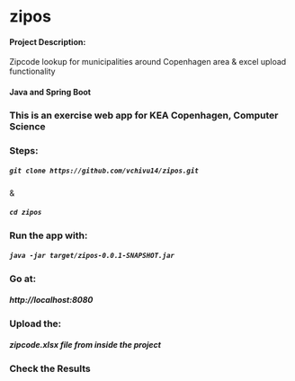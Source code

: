 # zipos
<h4>Project Description:</h4>
<p>Zipcode lookup for municipalities around Copenhagen area & excel upload functionality</p>
<h4>Java and Spring Boot</h4>
<h3>This is an exercise web app for KEA Copenhagen, Computer Science</h3>
<h3>Steps:</h3> 
<h5> <code>git clone https://github.com/vchivu14/zipos.git</h5></code> & <h5><code>cd zipos</code></h5>
<h3> Run the app with:</h3>
<h5> <code>java -jar target/zipos-0.0.1-SNAPSHOT.jar</code></h5>
<h3> Go at:</h3>
<h5>http://localhost:8080</h5>
<h3> Upload the:</h3>
<h5><strong>zipcode.xlsx<strong> file from inside the project</h5>
<h3> Check the Results</h3>
